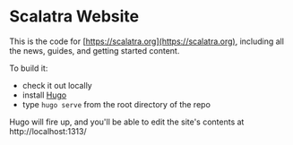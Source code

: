 Scalatra Website
================

This is the code for [https://scalatra.org](https://scalatra.org), including all the news, guides, and getting started content.

To build it:

* check it out locally
* install [Hugo](https://gohugo.org)
* type `hugo serve` from the root directory of the repo

Hugo will fire up, and you'll be able to edit the site's contents at http://localhost:1313/

